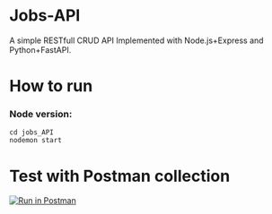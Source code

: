 # Jobs-API
A simple RESTfull CRUD API Implemented with Node.js+Express and Python+FastAPI.

# How to run
### Node version:
```
cd jobs_API
nodemon start
```

# Test with Postman collection
[![Run in Postman](https://run.pstmn.io/button.svg)](https://god.gw.postman.com/run-collection/20861561-6eea2f90-691a-4c16-918f-a5b44dd38837?action=collection%2Ffork&source=rip_markdown&collection-url=entityId%3D20861561-6eea2f90-691a-4c16-918f-a5b44dd38837%26entityType%3Dcollection%26workspaceId%3Debcdedd2-fbc8-46bc-95f1-bfb7d7b18460)

